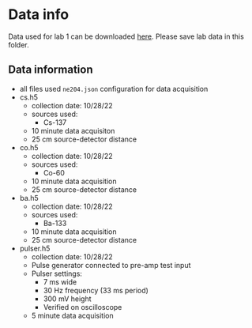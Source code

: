 # Data info

Data used for lab 1 can be downloaded [here](https://drive.google.com/drive/folders/17KCtdw0pnYLPe2_8L5wQfc0XqgJNOaZC?usp=sharing). Please save lab data in this folder.

## Data information
* all files used `ne204.json` configuration for data acquisition
* cs.h5
    * collection date: 10/28/22
    * sources used:
        * Cs-137
    * 10 minute data acquisiton
    * 25 cm source-detector distance
* co.h5
    * collection date: 10/28/22
    * sources used:
        * Co-60
    * 10 minute data acquisition
    * 25 cm source-detector distance
* ba.h5
    * collection date: 10/28/22
    * sources used:
        * Ba-133
    * 10 minute data acquisition
    * 25 cm source-detector distance
* pulser.h5
    * collection date: 10/28/22
    * Pulse generator connected to pre-amp test input
    * Pulser settings:
        * 7 ms wide
        * 30 Hz frequency (33 ms period)
        * 300 mV height
        * Verified on oscilloscope
    * 5 minute data acquisition
